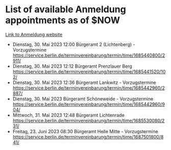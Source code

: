# List of available Anmeldung appointments as of $NOW
[Link to Anmeldung website](https://service.berlin.de/terminvereinbarung/termin/tag.php?termin=1&anliegen[]=120686&dienstleisterlist=122210,122217,327316,122219,327312,122227,327314,122231,327346,122243,327348,122254,122252,329742,122260,329745,122262,329748,122271,327278,122273,327274,122277,327276,330436,122280,327294,122282,327290,122284,327292,122291,327270,122285,327266,122286,327264,122296,327268,150230,329760,122297,327286,122294,327284,122312,329763,122314,329775,122304,327330,122311,327334,122309,327332,317869,122281,327352,122279,329772,122283,122276,327324,122274,327326,122267,329766,122246,327318,122251,327320,122257,327322,122208,327298,122226,327300&herkunft=http%3A%2F%2Fservice.berlin.de%2Fdienstleistung%2F120686%2F)
- Dienstag, 30. Mai 2023 12:00 Bürgeramt 2 (Lichtenberg) - Vorzugstermine https://service.berlin.de/terminvereinbarung/termin/time/1685440800/2911/
- Dienstag, 30. Mai 2023 12:12 Bürgeramt Prenzlauer Berg https://service.berlin.de/terminvereinbarung/termin/time/1685441520/102/
- Dienstag, 30. Mai 2023 12:36 Bürgeramt Lankwitz - Vorzugstermine https://service.berlin.de/terminvereinbarung/termin/time/1685442960/2887/
- Dienstag, 30. Mai 2023  Bürgeramt Schöneweide - Vorzugstermine https://service.berlin.de/terminvereinbarung/termin/time/1685442960/904/
- Mittwoch, 31. Mai 2023 12:48 Bürgeramt Lichtenrade https://service.berlin.de/terminvereinbarung/termin/time/1685530080/231/
- Freitag, 23. Juni 2023 08:30 Bürgeramt Helle Mitte - Vorzugstermine https://service.berlin.de/terminvereinbarung/termin/time/1687501800/841/
